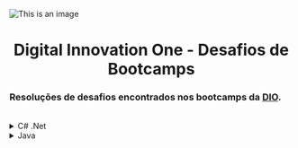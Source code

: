 ![This is an image](https://hermes.digitalinnovation.one/site/images/logo-footer.png)

<h1 align="center">Digital Innovation One - Desafios de Bootcamps</h1>

<h3>Resoluções de desafios encontrados nos bootcamps da <a href="https://digitalinnovation.one">DIO</a>.</h3>
<br/ >

<details>
<summary>C# .Net</summary>

<h4>Desafios Básicos C# - GFT Start #3 .NET</h4>
<a href="https://github.com/jschwitzki/dio-bootcamps-desafios/blob/main/C%23/Desafios%20Básicos%20C%23%20-%20GFT%20Start%20%233%20.NET/media.cs">Média</a><br />
<a href="https://github.com/jschwitzki/dio-bootcamps-desafios/blob/main/C%23/Desafios%20Básicos%20C%23%20-%20GFT%20Start%20%233%20.NET/teste-de-selecao.cs">Teste de Seleção</a><br />
<a href="https://github.com/jschwitzki/dio-bootcamps-desafios/blob/main/C%23/Desafios%20Básicos%20C%23%20-%20GFT%20Start%20%233%20.NET/vai-ter-copa.cs">Vai Ter Copa?</a><br />

<h4>Desafios Básicos C# - GFT Start #4 .NET</h4>
<a href="https://github.com/jschwitzki/dio-bootcamps-desafios/blob/main/C%23/Desafios%20Básicos%20C%23%20-%20GFT%20Start%20%234%20.NET/compras-no-supermercado.cs">Compras no Supermercado</a><br />
<a href="https://github.com/jschwitzki/dio-bootcamps-desafios/blob/main/C%23/Desafios%20Básicos%20C%23%20-%20GFT%20Start%20%234%20.NET/contagem-de-cedulas.cs">Contagem de Cédulas</a><br />
<a href="https://github.com/jschwitzki/dio-bootcamps-desafios/blob/main/C%23/Desafios%20Básicos%20C%23%20-%20GFT%20Start%20%234%20.NET/triangulo.cs">Triângulo</a><br />

<h4>Desafios Iniciais C# - GFT Start #3 .NET</h4>
<a href="https://github.com/jschwitzki/dio-bootcamps-desafios/blob/main/C%23/Desafios%20Iniciais%20C%23%20-%20GFT%20Start%20%233%20.NET/calculo-simples.cs">Cálculo Simples</a><br />
<a href="https://github.com/jschwitzki/dio-bootcamps-desafios/blob/main/C%23/Desafios%20Iniciais%20C%23%20-%20GFT%20Start%20%233%20.NET/diferenca.cs">Diferença</a><br />
<a href="https://github.com/jschwitzki/dio-bootcamps-desafios/blob/main/C%23/Desafios%20Iniciais%20C%23%20-%20GFT%20Start%20%233%20.NET/multiplos.cs">Múltiplos</a><br />
  
<h4>Desafios Iniciais C# - GFT Start #4 .NET</h4>
<a href="https://github.com/jschwitzki/dio-bootcamps-desafios/blob/main/C%23/Desafios%20Iniciais%20C%23%20-%20GFT%20Start%20%234%20.NET/mes.cs">Mês</a><br />
<a href="https://github.com/jschwitzki/dio-bootcamps-desafios/blob/main/C%23/Desafios%20Iniciais%20C%23%20-%20GFT%20Start%20%234%20.NET/pares-consecutivos.cs">Soma de Pares Consecutivos</a><br />
<a href="https://github.com/jschwitzki/dio-bootcamps-desafios/blob/main/C%23/Desafios%20Iniciais%20C%23%20-%20GFT%20Start%20%234%20.NET/quadrado-e-ao-cubo.cs">Quadrado e ao Cubo</a><br />
</details>

<details>
<summary>Java</summary>

<h4>Desafios - GFT QA #1</h4>
<a href="https://github.com/jschwitzki/dio-bootcamps-desafios/blob/main/Java/Desafios%20-%20GFT%20QA%20%231/distancia.java">Distância</a><br />
<a href="https://github.com/jschwitzki/dio-bootcamps-desafios/blob/main/Java/Desafios%20-%20GFT%20QA%20%231/soma-simples.java">Soma Simples</a><br />
<a href="https://github.com/jschwitzki/dio-bootcamps-desafios/blob/main/Java/Desafios%20-%20GFT%20QA%20%231/dividindo-x-por-y.java">Dividindo X por Y</a><br />
<a href="https://github.com/jschwitzki/dio-bootcamps-desafios/blob/main/Java/Desafios%20-%20GFT%20QA%20%231/encaixa-ou-nao.java">Encaixa ou Não I</a><br />
<a href="https://github.com/jschwitzki/dio-bootcamps-desafios/blob/main/Java/Desafios%20-%20GFT%20QA%20%231/multiplos.java">Múltiplos</a><br />
<a href="https://github.com/jschwitzki/dio-bootcamps-desafios/blob/main/Java/Desafios%20-%20GFT%20QA%20%231/tempo-de-jogo.java">Tempo de Jogo</a><br />


<h4>Desafios Intermediários - GFT QA #1</h4>
<a href="https://github.com/jschwitzki/dio-bootcamps-desafios/blob/main/Java/Desafios%20Intermediários%20-%20GFT%20QA%20%231/ordenando-impares-e-pares.java">Ordenando Números Pares e Ímpares</a><br />
<a href="https://github.com/jschwitzki/dio-bootcamps-desafios/blob/main/Java/Desafios%20Intermediários%20-%20GFT%20QA%20%231/kage-bunshin.java">Kage Bunshin no Jutsu</a><br />
<a href="https://github.com/jschwitzki/dio-bootcamps-desafios/blob/main/Java/Desafios%20Intermediários%20-%20GFT%20QA%20%231/combinacao-strings.java">Combinação de strings</a><br />
</details>
